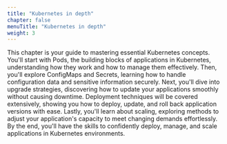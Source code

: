 ```yaml
---
title: "Kubernetes in depth"
chapter: false
menuTitle: "Kubernetes in depth"
weight: 3
---
```


This chapter is your guide to mastering essential Kubernetes concepts. You'll start with Pods, the building blocks of applications in Kubernetes, understanding how they work and how to manage them effectively. Then, you'll explore ConfigMaps and Secrets, learning how to handle configuration data and sensitive information securely. Next, you'll dive into upgrade strategies, discovering how to update your applications smoothly without causing downtime. Deployment techniques will be covered extensively, showing you how to deploy, update, and roll back application versions with ease. Lastly, you'll learn about scaling, exploring methods to adjust your application's capacity to meet changing demands effortlessly. By the end, you'll have the skills to confidently deploy, manage, and scale applications in Kubernetes environments.